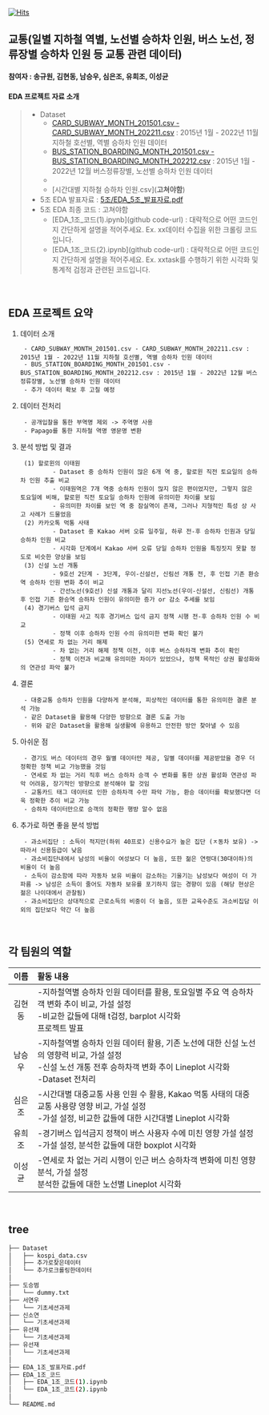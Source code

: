 [![Hits](https://hits.seeyoufarm.com/api/count/incr/badge.svg?url=https%3A%2F%2Fgithub.com%2FDataScience-Lab-Yonsei%2F9th_EDA%2F1%25E1%2584%258C%25E1%2585%25A9&count_bg=%2379C83D&title_bg=%23555555&icon=&icon_color=%23E7E7E7&title=hits&edge_flat=false)](https://hits.seeyoufarm.com)



## 교통(일별 지하철 역별, 노선별 승하차 인원, 버스 노선, 정류장별 승하차 인원 등 교통 관련 데이터)
#### 참여자 : 송규원, 김현동, 남승우, 심은조, 유희조, 이성균
#### EDA 프로젝트 자료 소개
> * Dataset
>   * [CARD_SUBWAY_MONTH_201501.csv - CARD_SUBWAY_MONTH_202211.csv](https://data.seoul.go.kr/dataList/OA-12914/S/1/datasetView.do) : 2015년 1월 - 2022년 11월 지하철 호선별, 역별 승하차 인원 데이터
>   * [BUS_STATION_BOARDING_MONTH_201501.csv - BUS_STATION_BOARDING_MONTH_202212.csv](https://data.seoul.go.kr/dataList/OA-12912/S/1/datasetView.do) : 2015년 1월 - 2022년 12월 버스정류장별, 노선별 승하차 인원 데이터
>   *
>   * [시간대별 지하철 승하차 인원.csv](<strong>고쳐야함</strong>)
> * 5조 EDA 발표자료 : [5조/EDA_5조_발표자료.pdf](https://github.com/DataScience-Lab-Yonsei/9th_EDA/blob/main/5%E1%84%8C%E1%85%A9/EDA_5%EC%A1%B0_%EB%B0%9C%ED%91%9C%EC%9E%90%EB%A3%8C.pdf)
> * 5조 EDA 최종 코드 : 고쳐야함
>   * [EDA_1조_코드(1).ipynb](github code-url) : 대략적으로 어떤 코드인지 간단하게 설명을 적어주세요. Ex. xx데이터 수집을 위한 크롤링 코드입니다.
>   * [EDA_1조_코드(2).ipynb](github code-url) : 대략적으로 어떤 코드인지 간단하게 설명을 적어주세요. Ex. xxtask를 수행하기 위한 시각화 및 통계적 검정과 관련된 코드입니다.
<br>



## EDA 프로젝트 요약

1. 데이터 소개

        - CARD_SUBWAY_MONTH_201501.csv - CARD_SUBWAY_MONTH_202211.csv : 2015년 1월 - 2022년 11월 지하철 호선별, 역별 승하차 인원 데이터
        - BUS_STATION_BOARDING_MONTH_201501.csv - BUS_STATION_BOARDING_MONTH_202212.csv : 2015년 1월 - 2022년 12월 버스정류장별, 노선별 승하차 인원 데이터
        - 추가 데이터 확보 후 고칠 예정
   
2. 데이터 전처리

        - 공개입찰을 통한 부역명 제외 -> 주역명 사용
        - Papago를 통한 지하철 역명 영문명 변환
 
3. 분석 방법 및 결과
    
        (1) 할로윈의 이태원
                - Dataset 중 승하차 인원이 많은 6개 역 중, 할로윈 직전 토요일의 승하차 인원 추출 비교
                - 이태원역은 7개 역중 승하차 인원이 많지 않은 편이었지만, 그렇지 않은 토요일에 비해, 할로윈 직전 토요일 승하차 인원에 유의미한 차이를 보임
                - 유의미한 차이를 보인 역 중 잠실역이 존재, 그러나 지형적인 특성 상 사고 사례가 드물었음
        (2) 카카오톡 먹통 사태
                - Dataset 중 Kakao 서버 오류 일주일, 하루 전-후 승하차 인원과 당일 승하차 인원 비교
                - 시각화 단계에서 Kakao 서버 오류 당일 승하차 인원을 특징짓지 못할 정도로 비슷한 양상을 보임
        (3) 신설 노선 개통
                - 9호선 2단계 - 3단계, 우이-신설선, 신림선 개통 전, 후 인접 기존 환승역 승하차 인원 변화 추이 비교
                - 간선노선(9호선) 신설 개통과 달리 지선노선(우이-신설선, 신림선) 개통 후 인접 기존 환승역 승하차 인원이 유의미한 증가 or 감소 추세를 보임
        (4) 경기버스 입석 금지
                - 이태원 사고 직후 경기버스 입석 금지 정책 시행 전-후 승하차 인원 수 비교
                - 정책 이후 승하차 인원 수의 유의미한 변화 확인 불가
        (5) 연세로 차 없는 거리 해제
                - 차 없는 거리 해제 정책 이전, 이후 버스 승하차객 변화 추이 확인
                - 정책 이전과 비교해 유의미한 차이가 있었으나, 정책 목적인 상권 활성화와의 연관성 파악 불가
    
4. 결론

        - 대중교통 승하차 인원을 다양하게 분석해, 피상적인 데이터를 통한 유의미한 결론 분석 가능
        - 같은 Dataset을 활용해 다양한 방향으로 결론 도출 가능
        - 위와 같은 Dataset을 활용해 실생활에 유용하고 안전한 방안 찾아낼 수 있음
    
5. 아쉬운 점
    
        - 경기도 버스 데이터의 경우 월별 데이터만 제공, 일별 데이터를 제공받았을 경우 더 정확한 정책 비교 가능했을 것임
        - 연세로 차 없는 거리 직후 버스 승하차 승객 수 변화를 통한 상권 활성화 연관성 파악 어려움, 장기적인 방향으로 분석해야 할 것임
        - 교통카드 태그 데이터로 인한 승하차객 수만 파악 가능, 환승 데이터를 확보했다면 더욱 정확한 추이 비교 가능 
        - 승하차 데이터만으로 승객의 정확한 행방 알수 없음 

6. 추가로 하면 좋을 분석 방법
    
        - 과소비집단 : 소득이 적지만(하위 40프로) 신용수요가 높은 집단 (ㅈ동차 보유) -> 따라서 신용등급이 낮음
        - 과소비집단내에서 남성의 비율이 여성보다 더 높음, 또한 젊은 연령대(30대이하)의 비율이 더 높음
        - 소득이 감소함에 따라 자동차 보유 비율이 감소하는 기울기는 남성보다 여성이 더 가파름 -> 남성은 소득이 줄어도 자동차 보유를 포기하지 않는 경향이 있음 (해당 현상은 젊은 나이대에서 관찰됨)
        - 과소비집단으 상대적으로 근로소득의 비중이 더 높음, 또한 교육수준도 과소비집담 이외의 집단보다 약간 더 높음
<br>



 ## 각 팀원의 역할
 
|이름|활동 내용| 
|:---:|:---| 
|김현동| -지하철역별 승하차 인원 데이터를 활용, 토요일별 주요 역 승하차객 변화 추이 비교, 가설 설정<br> -비교한 값들에 대해 t검정, barplot 시각화<br>프로젝트 발표| 
|남승우| -지하철역별 승하차 인원 데이터 활용, 기존 노선에 대한 신설 노선의 영향력 비교, 가설 설정<br> -신설 노선 개통 전후 승하차객 변화 추이 Lineplot 시각화<br> -Dataset 전처리|
|심은조| -시간대별 대중교통 사용 인원 수 활용, Kakao 먹통 사태의 대중교통 사용량 영향 비교, 가설 설정<br> -가설 설정, 비교한 값들에 대한 시간대별 Lineplot 시각화| 
|유희조| -경기버스 입석금지 정책이 버스 사용자 수에 미친 영향 가설 설정<br> -가설 설정, 분석한 값들에 대한 boxplot 시각화| 
|이성균| -연세로 차 없는 거리 시행이 인근 버스 승하차객 변화에 미친 영향 분석, 가설 설정<br>분석한 값들에 대한 노선별 Lineplot 시각화| 
<br/>



## tree 
```bash
├── Dataset
│   ├── kospi_data.csv
│   ├── 추가로찾은데이터
│   └── 추가로크롤링한데이터
│
├── 도승범
│   └── dummy.txt
├── 서연우
│   └── 기초세션과제
├── 신소연
│   └── 기초세션과제
├── 유선재
│   └── 기초세션과제
├── 유선재
│   └── 기초세션과제
│
├── EDA_1조_발표자료.pdf
├── EDA_1조_코드
│   ├── EDA_1조_코드(1).ipynb
│   └── EDA_1조_코드(2).ipynb
│
└── README.md
``` 

